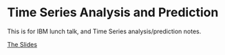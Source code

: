 # Time Series Analysis and Prediction

This is for IBM lunch talk, and Time Series analysis/prediction notes. 

[The Slides](https://github.com/dongzhang84/time_series_analysis/blob/master/Time_series.pptx)
